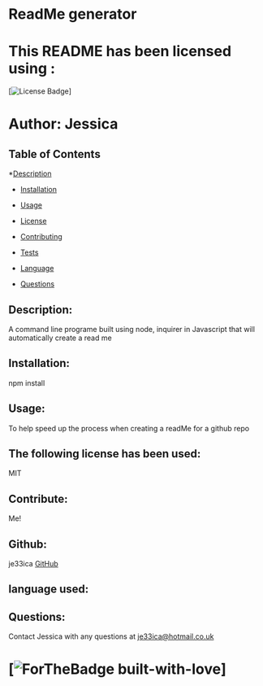 # ReadMe generator
   # This README has been licensed using :
   [![License Badge](https://img.shields.io/static/v1?label=License&message=MIT&color=blue)]
    
# Author: Jessica
        
 ## Table of Contents
*[Description](#description)

 * [Installation](#instalation)

 * [Usage](#usage)

 * [License](#license)  

 * [Contributing](#contributing)

 * [Tests](#tests)

 * [Language](#language)

 * [Questions](#questions)


 ## Description:
 A command line programe built using node, inquirer in Javascript that will automatically create a read me

 ## Installation:
 npm install

 ## Usage:
 To help speed up the process when creating a readMe for a github repo

 ## The following license has been used:
 MIT

 ## Contribute:
 Me!


 ## Github:
 je33ica 
 [GitHub](https://github.com/je33ica)

 ## language used:


 ## Questions:
 Contact Jessica with any questions at je33ica@hotmail.co.uk

 # [![ForTheBadge built-with-love](http://ForTheBadge.com/images/badges/built-with-love.svg)]
